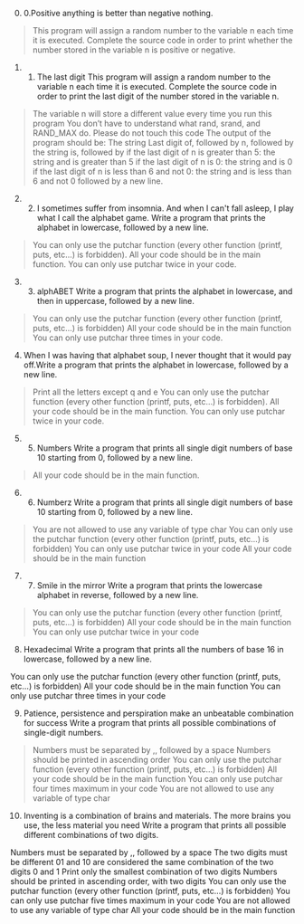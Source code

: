 0. 0.Positive anything is better than negative nothing.
>This program will assign a random number to the variable n each time it is executed. Complete the source code in order to print whether the number stored in the variable n is positive or negative.

1. 1. The last digit This program will assign a random number to the variable n each time it is executed. Complete the source code in order to print the last digit of the number stored in the variable n.
>The variable n will store a different value every time you run this program
>You don’t have to understand what rand, srand, and RAND_MAX do. Please do not touch this code
>The output of the program should be:
>The string Last digit of, followed by
n, followed by
the string is, followed by
>if the last digit of n is greater than 5: the string and is greater than 5
>if the last digit of n is 0: the string and is 0
>if the last digit of n is less than 6 and not 0: the string and is less than 6 and not 0
followed by a new line.

2. 2. I sometimes suffer from insomnia. And when I can't fall asleep, I play what I call the alphabet game.
Write a program that prints the alphabet in lowercase, followed by a new line.
>You can only use the putchar function (every other function (printf, puts, etc…) is forbidden).
>All your code should be in the main function.
>You can only use putchar twice in your code.

3. 3. alphABET Write a program that prints the alphabet in lowercase, and then in uppercase, followed by a new line.
>You can only use the putchar function (every other function (printf, puts, etc…) is forbidden)
>All your code should be in the main function
>You can only use putchar three times in your code.

4. When I was having that alphabet soup, I never thought that it would pay off.Write a program that prints the alphabet in lowercase, followed by a new line.
>Print all the letters except q and e
>You can only use the putchar function (every other function (printf, puts, etc…) is forbidden).
>All your code should be in the main function.
>You can only use putchar twice in your code.

5. 5. Numbers Write a program that prints all single digit numbers of base 10 starting from 0, followed by a new line.
>All your code should be in the main function.

6. 6. Numberz Write a program that prints all single digit numbers of base 10 starting from 0, followed by a new line.
>You are not allowed to use any variable of type char
>You can only use the putchar function (every other function (printf, puts, etc…) is forbidden)
>You can only use putchar twice in your code
>All your code should be in the main function

7. 7. Smile in the mirror Write a program that prints the lowercase alphabet in reverse, followed by a new line.
>You can only use the putchar function (every other function (printf, puts, etc…) is forbidden)
>All your code should be in the main function
>You can only use putchar twice in your code

8. Hexadecimal Write a program that prints all the numbers of base 16 in lowercase, followed by a new line.

You can only use the putchar function (every other function (printf, puts, etc…) is forbidden)
All your code should be in the main function
You can only use putchar three times in your code

9. Patience, persistence and perspiration make an unbeatable combination for success
Write a program that prints all possible combinations of single-digit numbers.
>Numbers must be separated by ,, followed by a space
>Numbers should be printed in ascending order
>You can only use the putchar function (every other function (printf, puts, etc…) is forbidden)
>All your code should be in the main function
>You can only use putchar four times maximum in your code
>You are not allowed to use any variable of type char

10. Inventing is a combination of brains and materials. The more brains you use, the less material you need 
Write a program that prints all possible different combinations of two digits.

Numbers must be separated by ,, followed by a space
The two digits must be different
01 and 10 are considered the same combination of the two digits 0 and 1
Print only the smallest combination of two digits
Numbers should be printed in ascending order, with two digits
You can only use the putchar function (every other function (printf, puts, etc…) is forbidden)
You can only use putchar five times maximum in your code
You are not allowed to use any variable of type char
All your code should be in the main function
